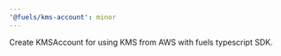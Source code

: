 ```yaml
---
'@fuels/kms-account': minor
---
```


Create KMSAccount for using KMS from AWS with fuels typescript SDK.
